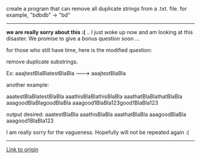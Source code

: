 create a program that can remove all duplicate strings from a .txt. file. for example, "bdbdb" -> "bd"
_______________________________________________________________________________________________

**we are really sorry about this :(** .. I just woke up now and am looking at this disaster. We promise to give a bonus question soon ...

for those who still have time, here is the modified question:  

remove duplicate substrings.  

Ex: aaajtestBlaBlatestBlaBla ---> aaajtestBlaBla

another example:  

aaatestBlaBlatestBlaBla
aaathisBlaBlathisBlaBla
aaathatBlaBlathatBlaBla
aaagoodBlaBlagoodBlaBla
aaagood1BlaBla123good1BlaBla123

output desired:
aaatestBlaBla
aaathisBlaBla
aaathatBlaBla
aaagoodBlaBla
aaagood1BlaBla123

I am really sorry for the vagueness. Hopefully will not be repeated again :(

---

[Link to origin](https://www.reddit.com/r/dailyprogrammer/pp81n)